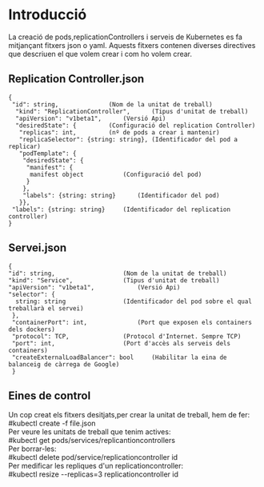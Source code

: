 # Introducció
La creació de pods,replicationControllers i serveis de Kubernetes es fa mitjançant fitxers json o yaml. Aquests fitxers contenen diverses directives que descriuen el que volem crear i com ho volem crear.

## Replication Controller.json
	{
	 "id": string,				(Nom de la unitat de treball)
	  "kind": "ReplicationController",      (Tipus d'unitat de treball)
	  "apiVersion": "v1beta1",		(Versió Api)
	  "desiredState": {			(Configuració del replication Controller)
	   "replicas": int,			(nº de pods a crear i mantenir)
	   "replicaSelector": {string: string}, (Identificador del pod a replicar)
	   "podTemplate": {	
	    "desiredState": {
	     "manifest": {		
	      manifest object			(Configuració del pod)
	     }
	    },
	    "labels": {string: string}  	(Identificador del pod)
	   }},
	 "labels": {string: string}		(Identificador del replication controller)
	}

## Servei.json
	{
  	"id": string,           		(Nom de la unitat de treball)
	"kind": "Service",      		(Tipus d'unitat de treball)
	"apiVersion": "v1beta1",	       	(Versió Api)
	"selector": {
	  string: string		       	(Identificador del pod sobre el qual treballarà el servei)
	 },
	 "containerPort": int,  	        (Port que exposen els containers dels dockers)
	 "protocol": TCP,	          	(Protocol d'Internet. Sempre TCP)
	 "port": int,		         	(Port d'accès als serveis dels containers)
  	 "createExternalLoadBalancer": bool     (Habilitar la eina de balanceig de càrrega de Google)
	 }

## Eines de control
Un cop creat els fitxers desitjats,per crear la unitat de treball, hem de fer:			
	#kubectl create -f file.json	
Per veure les unitats de treball que tenim actives:			
	#kubectl get pods/services/replicantioncontrollers	
Per borrar-les:			
	#kubectl delete pod/service/replicationcontroller id	
Per medificar les repliques d'un replicationcontroller:			
	#kubectl resize --replicas=3 replicationcontroller id
